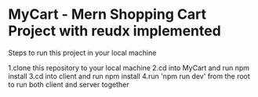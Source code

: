 # MyCart - Mern Shopping Cart Project with reudx implemented

Steps to run this project in your local machine

1.clone this repository to your local machine
2.cd into MyCart and run npm install
3.cd into client and run npm install
4.run 'npm run dev' from the root to run both client and server together 
